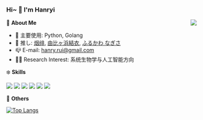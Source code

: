 ### Hi~ :wave: I'm Hanryi

<a href="#">
  <img align="right" src="https://github-readme-stats.vercel.app/api?username=Hanryi&show_icons=true&icon_color=fff&bg_color=30,e96443,904e95&title_color=fff&text_color=fff" />
</a>

:strawberry: **About Me** 

- :telescope: 主要使用: Python, Golang 
- :seedling: 推し: [烟绯](https://mzh.moegirl.org.cn/%E7%83%9F%E7%BB%AF), [由比ヶ浜結衣](https://zh.moegirl.org.cn/zh-hans/%E7%94%B1%E6%AF%94%E6%BB%A8%E7%BB%93%E8%A1%A3), [ふるかわ なぎさ](https://zh.moegirl.org.cn/%E5%8F%A4%E6%B2%B3%E6%B8%9A) 
- :mailbox_closed: E-mail: hanry.rui@gmail.com
- :man_technologist: Research Interest: 系统生物学与人工智能方向

:snowflake: **Skills** 

![](https://img.shields.io/badge/-Python-3e74a2?style=flat-square&logo=Python&logoColor=fff)
![](https://img.shields.io/badge/-Go-00add8?style=flat-square&logo=Go&logoColor=fff)
![](https://img.shields.io/badge/-Node.js-339933?style=flat-square&logo=Node.js&logoColor=fff)
![](https://img.shields.io/badge/-Vue-4fc08d?style=flat-square&logo=Vue.js&logoColor=fff)
![](https://img.shields.io/badge/-Docker-2496ED?style=flat-square&logo=Docker&logoColor=fff)
![](https://img.shields.io/badge/-Linux-000000?style=flat-square&logo=Linux&logoColor=fff)

:christmas_tree: **Others** 

[![Top Langs](https://github-readme-stats.vercel.app/api/top-langs/?username=Hanryi&layout=compact)](https://github.com/anuraghazra/github-readme-stats)
